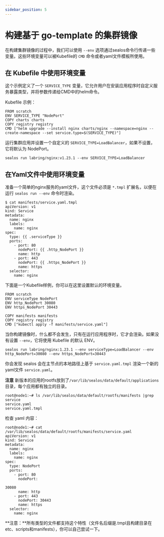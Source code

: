 ```yaml
---
sidebar_position: 5
---
```


# 构建基于 go-template 的集群镜像

在构建集群镜像的过程中，我们可以使用 `--env` 选项通过sealos命令行传递一些变量。这些环境变量可以被Kubefile的 `CMD` 命令或者yaml文件模板所使用。

## 在 Kubefile 中使用环境变量

这个示例定义了一个 `SERVICE_TYPE` 变量，它允许用户在安装应用程序时自定义服务暴露类型，并将参数传递给CMD中的helm命令。

Kubefile 示例：

```shell
FROM scratch
ENV SERVICE_TYPE "NodePort"
COPY charts charts
COPY registry registry
CMD ["helm upgrade --install nginx charts/nginx --namespace=nginx --create-namespace --set service.type=$(SERVICE_TYPE)"]
```

运行集群应用并设置一个自定义的 `SERVICE_TYPE=LoadBalancer`，如果不设置，它将默认为 NodePort。

```shell
sealos run labring/nginx:v1.23.1 --env SERVICE_TYPE=LoadBalancer
```

## 在Yaml文件中使用环境变量

准备一个简单的nginx服务的yaml文件，这个文件必须是 `*.tmpl` 扩展名，以便在运行 `sealos run --env` 命令时渲染。

```shell
$ cat manifests/service.yaml.tmpl
apiVersion: v1
kind: Service
metadata:
  name: nginx
  labels:
    name: nginx
spec:
  type: {{ .serviceType }}
  ports:
    - port: 80
      nodePort: {{ .http_NodePort }}
      name: http
    - port: 443
      nodePort: {{ .https_NodePort }}
      name: https
  selector:
    name: nginx
```

下面是一个Kubefile样例，你可以在这里设置默认的环境变量。

```shell
FROM scratch
ENV serviceType NodePort
ENV http_NodePort 30080
ENV https_NodePort 30443

COPY manifests manifests
COPY registry registry
CMD ["kubectl apply -f manifests/service.yaml"]
```

当你构建镜像时，什么都不会发生，只有在运行应用程序时，它才会渲染。如果没有设置 `--env`，它将使用 Kubefile 的默认 ENV。

```shell
sealos run labring/nginx:1.23.1 --env serviceType=LoadBalancer --env http_NodePort=30080 --env https_NodePort=30443
```

你会发现 sealos 会在主节点的本地路径上基于 `service.yaml.tmpl` 渲染一个新的yaml文件 `service.yaml`。

**注意** 新版本的应用的rootfs放到了`/var/lib/sealos/data/default/applications`目录，每个应用都有独立的目录。

```shell
root@node1:~# ls /var/lib/sealos/data/default/rootfs/manifests |grep service
service.yaml
service.yaml.tmpl
```

检查 yaml 内容：

```shell
root@node1:~# cat /var/lib/sealos/data/default/rootfs/manifests/service.yaml
apiVersion: v1
kind: Service
metadata:
  name: nginx
  labels:
    name: nginx
spec:
  type: NodePort
  ports:
    - port: 80
      nodePort: 

30080
      name: http
    - port: 443
      nodePort: 30443
      name: https
  selector:
    name: nginx
```

**注意：**所有类型的文件都支持这个特性（文件名后缀是.tmpl且构建目录在etc、scripts和manifests），你可以自己尝试一下。
